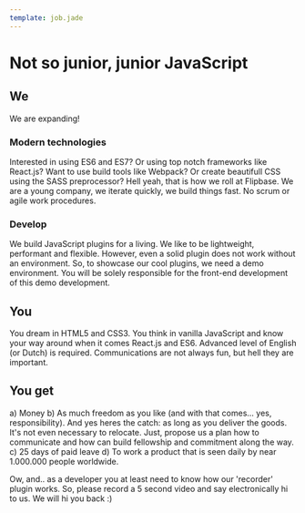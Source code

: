 ```yaml
---
template: job.jade
---
```


# Not so junior, junior JavaScript 

## We
We are expanding!

### Modern technologies
Interested in using ES6 and ES7? Or using top notch frameworks like React.js? Want to use build tools like Webpack? Or create beautifull CSS using the SASS preprocessor? Hell yeah, that is how we roll at Flipbase. We are a young company, we iterate quickly, we build things fast. No scrum or agile work procedures.

### Develop 
We build JavaScript plugins for a living. We like to be lightweight, performant and flexible. However, even a solid plugin does not work without an environment. So, to showcase our cool plugins, we need a demo environment. You will be solely responsible for the front-end development of this demo development. 

## You
You dream in HTML5 and CSS3. You think in vanilla JavaScript and know your way around when it comes React.js and ES6. 
Advanced level of English (or Dutch) is required. Communications are not always fun, but hell they are important.

## You get
a) Money
b) As much freedom as you like (and with that comes... yes, responsibility). And yes heres the catch: as long as you deliver the goods. It's not even necessary to relocate. Just, propose us a plan how to communicate and how can build fellowship and commitment along the way.
c) 25 days of paid leave
d) To work a product that is seen daily by near 1.000.000 people worldwide. 

Ow, and.. as a developer you at least need to know how our 'recorder' plugin works. So, please record a 5 second video and say electronically hi to us. We will hi you back :)